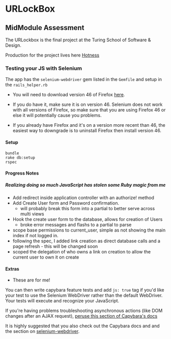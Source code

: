 # URLockBox

## MidModule Assessment

The URLockbox is the final project at the Turing School of Software & Design.

Production for the project lives here [Hotness](https://hotness.herokuapp.com/) 

### Testing your JS with Selenium

The app has the `selenium-webdriver` gem listed in the `Gemfile` and setup in the `rails_helper.rb`

* You will need to download version 46 of Firefox [here](https://www.softexia.com/windows/web-browsers/firefox-46). 
* If you do have it, make sure it is on version 46. Selenium does not work with all versions of Firefox, so make sure that you are using Firefox 46 or else it will potentially cause you problems. 

* If you already have Firefox and it's on a version more recent than 46, the easiest way to downgrade is to uninstall Firefox then install version 46.
#### Setup

```
bundle
rake db:setup
rspec
```
#### Progress Notes
##### Realizing doing so much JavaScript has stolen some Ruby magic from me
* Add redirect inside application controller with an authorize! method
* Add Create User form and Password confirmation.
  * will probably break this form into a partial to better serve across multi views
* Hook the create user form to the database, allows for creation of Users
  * broke error messages and flashs to a partial to parse
* scope base permissions to current_user, simple as not showing the main index if not logged in.
* following the spec, I added link creation as direct database calls and a page refresh - this will be changed soon
* scoped the delegation of who owns a link on creation to allow the current user to own it on create


#### Extras
* These are for me!

You can then write capybara feature tests and add `js: true` tag if you'd like your test to use the Selenium WebDriver rather than the default WebDriver.  Your tests will execute and recognize your JavaScript.

If you're having problems troubleshooting asynchronous actions (like DOM changes after an AJAX request), [peruse this section of Capybara's docs](https://github.com/teamcapybara/capybara#asynchronous-javascript-ajax-and-friends)

It is highly suggested that you also check out the Capybara docs and and the section on [selenium-webdriver](https://github.com/teamcapybara/capybara#selenium).
